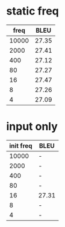 # static freq

|freq|BLEU|
|----|----|
|10000|27.35|
|2000|27.41|
|400|27.12|
|80|27.27|
|16|27.47|
|8|27.26|
|4|27.09|

# input only
|init freq|BLEU|
|----|----|
|10000|-|
|2000|-|
|400|-|
|80|-|
|16|27.31|
|8|-|
|4|-|